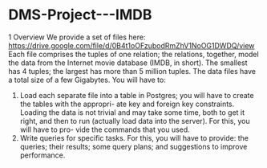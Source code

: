 # DMS-Project---IMDB

1
Overview
We provide a set of files here:
https://drive.google.com/file/d/0B4t1oOFzubodRmZhV1NoOG1DWDQ/view
Each file comprises the tuples of one relation; the relations, together, model the data from the Internet
movie database (IMDB, in short). The smallest has 4 tuples; the largest has more than 5 million
tuples. The data files have a total size of a few Gigabytes. You will have to:
1. Load each separate file into a table in Postgres; you will have to create the tables with the appropri-
ate key and foreign key constraints. Loading the data is not trivial and may take some time, both
to get it right, and then to run (actually load data into the server). For this, you will have to pro-
vide the commands that you used.
2. Write queries for specific tasks. For this, you will have to provide: the queries; their results; some
query plans; and suggestions to improve performance.
